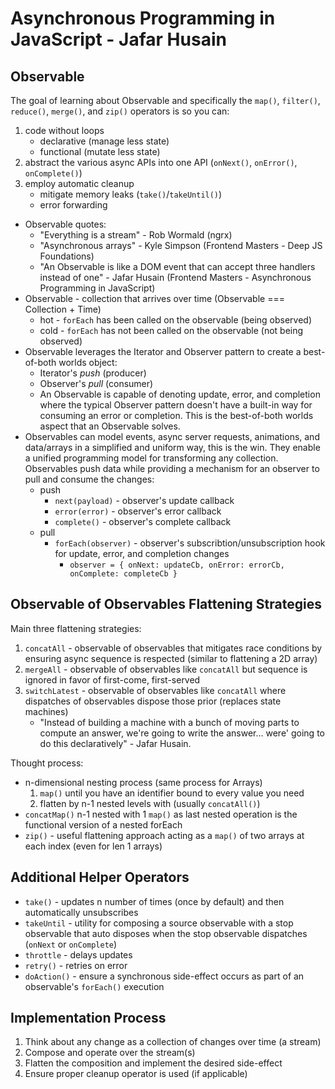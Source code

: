 # Asynchronous Programming in JavaScript - Jafar Husain

## Observable
The goal of learning about Observable and specifically the `map()`, `filter()`, `reduce()`, `merge()`, and `zip()` operators is so you can:
1. code without loops
    - declarative (manage less state)
    - functional (mutate less state)
2. abstract the various async APIs into one API (`onNext()`, `onError()`, `onComplete()`)
3. employ automatic cleanup
    - mitigate memory leaks (`take()`/`takeUntil()`)
    - error forwarding

- Observable quotes:
  - "Everything is a stream" - Rob Wormald (ngrx)
  - "Asynchronous arrays" - Kyle Simpson (Frontend Masters - Deep JS Foundations)
  - "An Observable is like a DOM event that can accept three handlers instead of one" - Jafar Husain (Frontend Masters - Asynchronous Programming in JavaScript)
- Observable - collection that arrives over time (Observable === Collection + Time)
  - hot - `forEach` has been called on the observable (being observed)
  - cold - `forEach` has not been called on the observable (not being observed)
- Observable leverages the Iterator and Observer pattern to create a best-of-both worlds object:
  - Iterator's *push* (producer)
  - Observer's *pull* (consumer)
  - An Observable is capable of denoting update, error, and completion where the typical Observer pattern doesn't have a built-in way for consuming an error or completion. This is the best-of-both worlds aspect that an Observable solves.
- Observables can model events, async server requests, animations, and data/arrays in a simplified and uniform way, this is the win. They enable a unified programming model for transforming any collection. Observables push data while providing a mechanism for an observer to pull and consume the changes:
  - push
    - `next(payload)` - observer's update callback
    - `error(error)` - observer's error callback
    - `complete()` - observer's complete callback
  - pull
    - `forEach(observer)` - observer's subscribtion/unsubscription hook for update, error, and completion changes
      - `observer = { onNext: updateCb, onError: errorCb, onComplete: completeCb }`
      
## Observable of Observables Flattening Strategies

Main three flattening strategies:
1. `concatAll` - observable of observables that mitigates race conditions by ensuring async sequence is respected (similar to flattening a 2D array)
2. `mergeAll` - observable of observables like `concatAll` but sequence is ignored in favor of first-come, first-served
3. `switchLatest` - observable of observables like `concatAll` where dispatches of observables dispose those prior (replaces state machines)
    - "Instead of building a machine with a bunch of moving parts to compute an answer, we're going to write the answer... were' going to do this declaratively" - Jafar Husain.
  
Thought process:
- n-dimensional nesting process (same process for Arrays)
  1. `map()` until you have an identifier bound to every value you need
  2. flatten by n-1 nested levels with (usually `concatAll()`)
- `concatMap()` n-1 nested with 1 `map()` as last nested operation is the functional version of a nested forEach
- `zip()` - useful flattening approach acting as a `map()` of two arrays at each index (even for len 1 arrays)

## Additional Helper Operators
- `take()` - updates n number of times (once by default) and then automatically unsubscribes
- `takeUntil` - utility for composing a source observable with a stop observable that auto disposes when the stop observable dispatches (`onNext` or `onComplete`)
- `throttle` - delays updates
- `retry()` - retries on error
- `doAction()` - ensure a synchronous side-effect occurs as part of an observable's `forEach()` execution
 
## Implementation Process
1. Think about any change as a collection of changes over time (a stream)
2. Compose and operate over the stream(s)
3. Flatten the composition and implement the desired side-effect
4. Ensure proper cleanup operator is used (if applicable)
